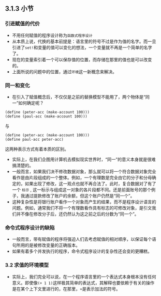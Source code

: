 ## 3.1.3 小节 

### 引进赋值的代价

- 不用任何赋值的程序设计称为`函数式程序设计`
- 从本质上说，代换的基本前提是：语言里的符号不过是作为值的名字。而一旦引进了`set!`和变量的值可以变化的想法，一个变量就不再是一个简单的名字了。
- 现在的变量索引着一个可以保存值的位置，而存储在那里的值也是可以改变的。
- 上面所说的问题中的位置，通过`环境`这一新概念来解决。

### 同一和变化

- 在引入了赋值概念后，不仅仅是之前的替换模型不能用了，两个物体是“同一”如何确定呢？
```
(define (peter-acc (make-account 100)))
(define (paul-acc (make-account 100)))
```
与
```
(define (peter-acc (make-account 100)))
(define paul-acc peter-acc)
```
这两种表示方式有着本质的区别。
- 实际上，在我们企图用计算机去模拟现实世界时，“同一”的意义本身就是很难搞清楚的。
- 一般而言，如果我们决不修改数据对象，那么就可以将一个符合数据对象完全看作是由片段组成的一个整体。例如，一个有理数是完全由它的分子和分母确定的，如果出现了修改，这一观点也就不再合法了。此时，复合数据对了有了一个 `标示` , 这一标示与组成这一对象的各片段都不同。还是前面账号的那个例子，我通过提款修改了账户的余额，但这个账户仍然是“同一个”。
- 这种复杂性是将银行账户看作一个对象而产生的结果，而不是程序设计语言的问题。例如，通常我们不将一个有理数看作具有标志的可修改对象，是引文我们并不像在修改分子后，还仍然认为这之前之后的分数为“同一个”。

### 命令式程序设计的缺陷

- 一般而言，带有赋值的程序将强迫人们去考虑赋值的相对顺序，以保证每个语句所用的是被修改变量的正确版本。
- 如果有着多个并发执行的程序，命令式程序设计的复杂性还会变的更糟糕。

### 3.2 求值的环境模型

- 实际上，我们完全可以说，在一个程序语言里的一个表达式本身根本没有任何意义。即使像`(+ 1 1)`这样极其简单的表达式，其解释也要依赖于有关的操作是在某个上下文里进行的，在那里，`+`是表示加法的符号。